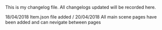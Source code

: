 This is my changelog file. 
All changelogs updated will be recorded here.

18/04/2018 Item.json file added /
20/04/2018 All main scene pages have been added and can nevigate between pages
